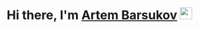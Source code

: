 <h1 align="center">Hi there, I'm <a href="#" target="_blank">Artem Barsukov</a> <img
src="https://github.com/blackcater/blackcater/raw/main/images/Hi.gif" height="28" /></h1>


<!--
**Artem-Barsukov/Artem-Barsukov** is a ✨ _special_ ✨ repository because its `README.md` (this file) appears on your GitHub profile.

Here are some ideas to get you started:

- 🔭 I’m currently working on ...
- 🌱 I’m currently learning ...
- 👯 I’m looking to collaborate on ...
- 🤔 I’m looking for help with ...
- 💬 Ask me about ...
- 📫 How to reach me: ...
- 😄 Pronouns: ...
- ⚡ Fun fact: ...
-->
